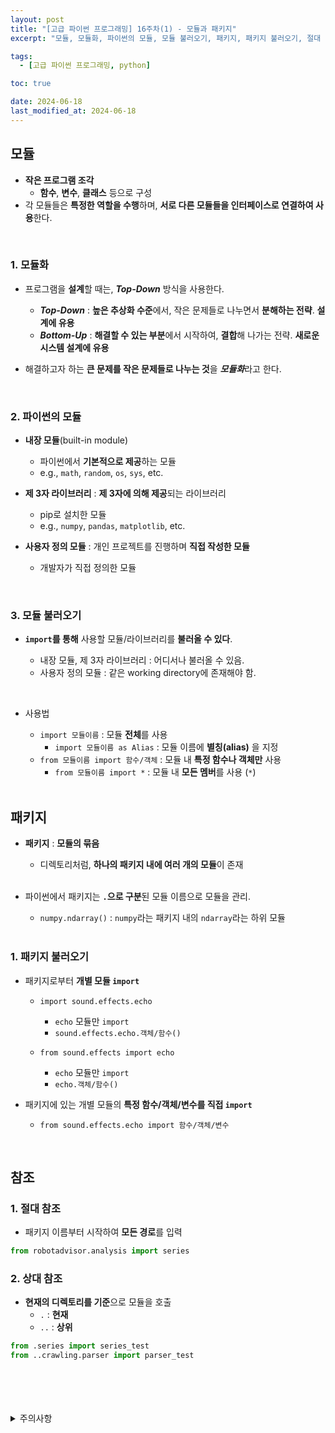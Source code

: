 ```yaml
---
layout: post
title: "[고급 파이썬 프로그래밍] 16주차(1) - 모듈과 패키지"
excerpt: "모듈, 모듈화, 파이썬의 모듈, 모듈 불러오기, 패키지, 패키지 불러오기, 절대 참조, 상대 참조"

tags:
  - [고급 파이썬 프로그래밍, python]

toc: true

date: 2024-06-18
last_modified_at: 2024-06-18
---
```

## 모듈
- **작은 프로그램 조각**
  - **함수**, **변수**, **클래스** 등으로 구성
- 각 모듈들은 **특정한 역할을 수행**하며, **서로 다른 모듈들을 인터페이스로 연결하여 사용**한다.  

<br>

### 1. 모듈화
- 프로그램을 **설계**할 때는, ***Top-Down*** 방식을 사용한다.  
  - ***Top-Down*** : **높은 추상화 수준**에서, 작은 문제들로 나누면서 **분해하는 전략**. **설계에 유용**
  - ***Bottom-Up*** : **해결할 수 있는 부분**에서 시작하여, **결합**해 나가는 전략. **새로운 시스템 설계에 유용**

- 해결하고자 하는 **큰 문제를 작은 문제들로 나누는 것**을 ***모듈화***라고 한다.  

<br>

### 2. 파이썬의 모듈
- **내장 모듈**(built-in module)
  - 파이썬에서 **기본적으로 제공**하는 모듈
  - e.g., `math`, `random`, `os`, `sys`, etc.

- **제 3자 라이브러리** : **제 3자에 의해 제공**되는 라이브러리  
  - pip로 설치한 모듈  
  - e.g., `numpy`, `pandas`, `matplotlib`, etc.

- **사용자 정의 모듈** : 개인 프로젝트를 진행하며 **직접 작성한 모듈**  
  - 개발자가 직접 정의한 모듈  

<br>

### 3. 모듈 불러오기
- **`import`를 통해** 사용할 모듈/라이브러리를 **불러올 수 있다**.  

  - 내장 모듈, 제 3자 라이브러리 : 어디서나 불러올 수 있음.  
  - 사용자 정의 모듈 : 같은 working directory에 존재해야 함.  

<br>

- 사용법
  - `import 모듈이름` : 모듈 **전체**를 사용
    - `import 모듈이름 as Alias` : 모듈 이름에 **별칭(alias)** 을 지정  
  - `from 모듈이름 import 함수/객체` : 모듈 내 **특정 함수나 객체만** 사용  
    - `from 모듈이름 import *` : 모듈 내 **모든 멤버**를 사용 (`*`)  

  <br>

## 패키지
- **패키지** : **모듈의 묶음**
  - 디렉토리처럼, **하나의 패키지 내에 여러 개의 모듈**이 존재  

  <br>

- 파이썬에서 패키지는 **`.`으로 구분**된 모듈 이름으로 모듈을 관리.  
  - `numpy.ndarray()` : `numpy`라는 패키지 내의 `ndarray`라는 하위 모듈  

  <br>

### 1. 패키지 불러오기
- 패키지로부터 **개별 모듈 `import`**
  - `import sound.effects.echo`
    - `echo` 모듈만 `import`
    - `sound.effects.echo.객체/함수()`

  - `from sound.effects import echo`
    - `echo` 모듈만 `import`
    - `echo.객체/함수()`

- 패키지에 있는 개별 모듈의 **특정 함수/객체/변수를 직접 `import`**
  - `from sound.effects.echo import 함수/객체/변수`

<br>

## 참조
### 1. 절대 참조
- 패키지 이름부터 시작하여 **모든 경로**를 입력  

```python
from robotadvisor.analysis import series
```

### 2. 상대 참조
- **현재의 디렉토리를 기준**으로 모듈을 호출
  - `.` : **현재**
  - `..` : **상위**

```python
from .series import series_test
from ..crawling.parser import parser_test
```

<br>
<br>
<br>
<br>
<details>
<summary>주의사항</summary>
<div markdown="1">

이 포스팅은 강원대학교 최미정 교수님의 고급파이썬프로그래밍 수업을 들으며 내용을 정리 한 것입니다.  
수업 내용에 대한 저작권은 교수님께 있으니,  
다른 곳으로의 무분별한 내용 복사를 자제해 주세요.

</div>
</details> 